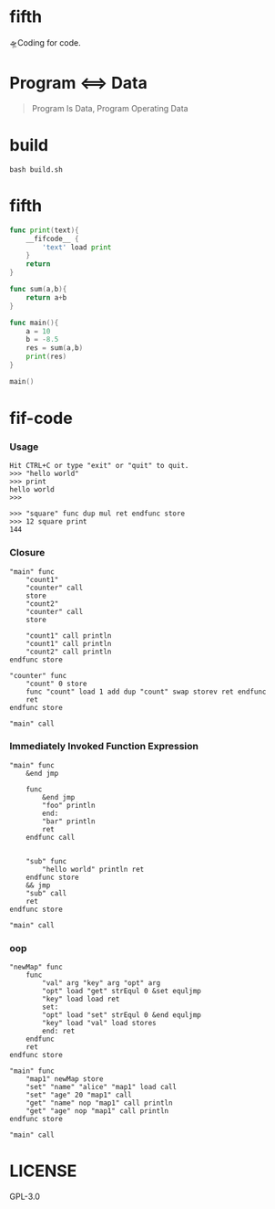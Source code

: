 # fifth
🛸Coding for code.

# Program <==> Data
> Program Is Data, Program Operating Data

# build
```
bash build.sh
```

# fifth
```go
func print(text){
    __fifcode__ {
        'text' load print
    }
    return
}

func sum(a,b){
    return a+b 
}

func main(){
    a = 10
    b = -8.5
    res = sum(a,b)
    print(res)
}

main()
```

# fif-code

### Usage
```
Hit CTRL+C or type "exit" or "quit" to quit.
>>> "hello world"
>>> print
hello world
>>>
```

```
>>> "square" func dup mul ret endfunc store
>>> 12 square print
144
```

### Closure
```
"main" func 
	"count1"
	"counter" call
	store
	"count2"
	"counter" call
	store

	"count1" call println
	"count1" call println
	"count2" call println
endfunc store

"counter" func
	"count" 0 store
	func "count" load 1 add dup "count" swap storev ret endfunc
	ret
endfunc store

"main" call
```

### Immediately Invoked Function Expression
```
"main" func
	&end jmp

	func
		&end jmp
		"foo" println
		end: 
		"bar" println
		ret
	endfunc call

	
	"sub" func 
		"hello world" println ret
	endfunc store
	&& jmp
	"sub" call
	ret
endfunc store

"main" call
```

### oop
```
"newMap" func 
	func 
		"val" arg "key" arg "opt" arg
		"opt" load "get" strEqul 0 &set equljmp
		"key" load load ret
		set:
		"opt" load "set" strEqul 0 &end equljmp
		"key" load "val" load stores
		end: ret
	endfunc
	ret 
endfunc store

"main" func
	"map1" newMap store
	"set" "name" "alice" "map1" load call
	"set" "age" 20 "map1" call
	"get" "name" nop "map1" call println
	"get" "age" nop "map1" call println
endfunc store

"main" call
```

# LICENSE
GPL-3.0
